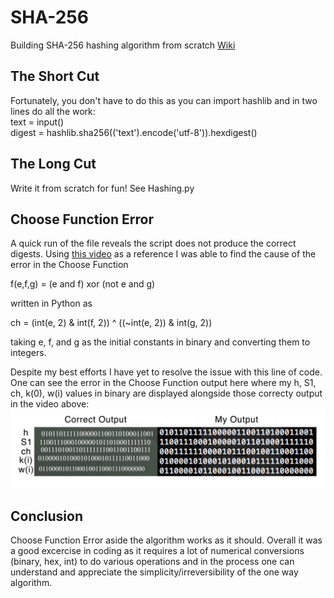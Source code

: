 # SHA-256
Building SHA-256 hashing algorithm from scratch [Wiki](https://en.wikipedia.org/wiki/SHA-2)

## The Short Cut
Fortunately, you don't have to do this as you can import hashlib and in two lines do all the work:  
text = input()  
digest = hashlib.sha256(('text').encode('utf-8')).hexdigest()

## The Long Cut
Write it from scratch for fun! See Hashing.py

## Choose Function Error
A quick run of the file reveals the script does not produce the correct digests. Using [this video](https://www.youtube.com/watch?v=mbekM2ErHfM) as a reference I was able to find the cause of the error in the Choose Function  
  
f(e,f,g) = (e and f) xor (not e and g)  

written in Python as  
  
ch = (int(e, 2) & int(f, 2)) ^ ((~int(e, 2)) & int(g, 2))  
  
taking e, f, and g as the initial constants in binary and converting them to integers.  

Despite my best efforts I have yet to resolve the issue with this line of code. One can see the error in the Choose Function output here where my h, S1, ch, k(0), w(i) values in binary are displayed alongside those correcty output in the video above:
![](https://github.com/darkfireXXI/SHA-256/blob/Image/ChooseFunctionError.jpg)

## Conclusion
Choose Function Error aside the algorithm works as it should. Overall it was a good excercise in coding as it requires a lot of numerical conversions (binary, hex, int) to do various operations and in the process one can understand and appreciate the simplicity/irreversibility of the one way algorithm.
